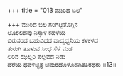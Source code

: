 +++
title = "013 ಮುರಿದ ಬಲ"

+++
ಮುರಿದ ಬಲ ಗರಿಗಟ್ಟಿತೊಗ್ಗಿನ  
ಲೊರಲಿದವು ನಿಸ್ಸಾಳ ಕಹಳೆಯ  
ಬಿರುಸರದ ಬಹುವಿಧದ ವಾದ್ಯಧ್ವನಿಯ ಕಳಕಳದ  
ತುರುಗಿ ತೂಳುವ ಸಿಂಧ ಸೆಳೆ ಮಡ  
ಲಿರಿವ ಝಲ್ಲರಿ ಪಲ್ಲವದ ನಿಡು  
ದೆರೆಯ ಧವಳಚ್ಛತ್ರ ಚಮರದೊಳೊದಗಿತತಿರಥರು       ॥13॥